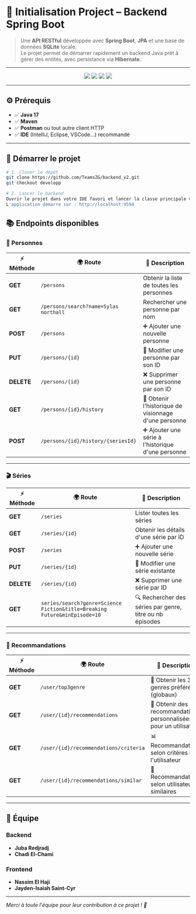 # 🚀 Initialisation Project – Backend Spring Boot

> Une **API RESTful** développée avec **Spring Boot**, **JPA** et une base de données **SQLite** locale.  
> Le projet permet de démarrer rapidement un backend Java prêt à gérer des entités, avec persistance via **Hibernate**.

---

<p align="center">
  <img src="https://img.shields.io/badge/Java-17-blue?style=for-the-badge&logo=openjdk" />
  <img src="https://img.shields.io/badge/Spring Boot-3.5.5-brightgreen?style=for-the-badge&logo=springboot" />
  <img src="https://img.shields.io/badge/SQLite-DB-blue?style=for-the-badge&logo=sqlite" />
  <img src="https://img.shields.io/badge/Postman-Test-orange?style=for-the-badge&logo=postman" />
</p>

---

## ⚙️ Prérequis

- ✅ **Java 17**  
- ✅ **Maven**  
- ✅ **Postman** ou tout autre client HTTP  
- ✅ **IDE** (IntelliJ, Eclipse, VSCode...) recommandé  

---

## 🚀 Démarrer le projet

```bash
# 1. Cloner le dépôt
git clone https://github.com/TeamsZG/backend_v2.git
git checkout developp

# 2. Lancer le backend
Ouvrir le projet dans votre IDE favori et lancer la classe principale via le bouton Run  
L'application démarre sur : http://localhost:9594
```
## 📚 Endpoints disponibles

### 👤 Personnes

| ⚡ Méthode | 🌍 Route                          | 📝 Description                                             |
|-----------|----------------------------------|------------------------------------------------------------|
| **GET**   | `/persons`                       | Obtenir la liste de toutes les personnes                   |
| **GET**   | `/persons/search?name=Sylas northall`      | Rechercher une personne par nom                            |
| **POST**  | `/persons`                       | ➕ Ajouter une nouvelle personne                            |
| **PUT**   | `/persons/{id}`                  | 🔄 Modifier une personne par son ID                        |
| **DELETE**| `/persons/{id}`                  | ❌ Supprimer une personne par son ID                       |
| **GET**   | `/persons/{id}/history`          | 📜 Obtenir l'historique de visionnage d'une personne       |
| **POST**  | `/persons/{id}/history/{seriesId}` | ➕ Ajouter une série à l'historique d'une personne         |

---

### 🎬 Séries

| ⚡ Méthode | 🌍 Route                                               | 📝 Description                                             |
|-----------|--------------------------------------------------------|------------------------------------------------------------|
| **GET**   | `/series`                                              | Lister toutes les séries                                  |
| **GET**   | `/series/{id}`                                         | Obtenir les détails d'une série par ID                    |
| **POST**  | `/series`                                              | ➕ Ajouter une nouvelle série                              |
| **PUT**   | `/series/{id}`                                         | 🔄 Modifier une série existante                           |
| **DELETE**| `/series/{id}`                                         | ❌ Supprimer une série par ID                             |
| **GET**   | `series/search?genre=Science Fiction&title=Breaking Future&minEpisode=10` | 🔍 Rechercher des séries par genre, titre ou nb épisodes  |

---

### 🤖 Recommandations

| ⚡ Méthode | 🌍 Route                                 | 📝 Description                                                       |
|-----------|------------------------------------------|----------------------------------------------------------------------|
| **GET**   | `/user/top3genre`                        | 🎯 Obtenir les 3 genres préférés (globaux)                          |
| **GET**   | `/user/{id}/recommendations`             | 🤝 Obtenir des recommandations personnalisées pour un utilisateur   |
| **GET**   | `/user/{id}/recommendations/criteria`    | 📊 Recommandations selon critères de l'utilisateur                  |
| **GET**   | `/user/{id}/recommendations/similar`     | 🧠 Recommandations selon utilisateurs similaires                    |

---

## 👥 Équipe

### Backend

- **Juba Redjradj**  
- **Chadi El-Chami**  

### Frontend

- **Nassim El Haji**  
- **Jayden-Isaiah Saint-Cyr**  

---

*Merci à toute l'équipe pour leur contribution à ce projet ! 🚀*




